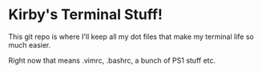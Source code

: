 # Kirby's Terminal Stuff!

This git repo is where I'll keep all my dot files that make my terminal life so much easier. 

Right now that means .vimrc, .bashrc, a bunch of PS1 stuff etc. 
